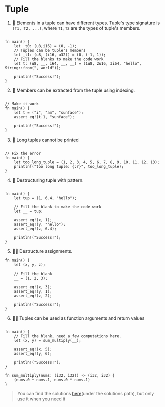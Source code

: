 # Tuple
1. 🌟 Elements in a tuple can have different types. Tuple's type signature is `(T1, T2, ...)`, where `T1`, `T2` are the types of tuple's members.
```rust,editable

fn main() {
    let _t0: (u8,i16) = (0, -1);
    // Tuples can be tuple's members
    let _t1: (u8, (i16, u32)) = (0, (-1, 1));
    // Fill the blanks to make the code work
    let t: (u8, __, i64, __, __) = (1u8, 2u16, 3i64, "hello", String::from(", world"));

    println!("Success!");
}
```

2. 🌟 Members can be extracted from the tuple using indexing.
```rust,editable

// Make it work
fn main() {
    let t = ("i", "am", "sunface");
    assert_eq!(t.1, "sunface");

    println!("Success!");
}
```

3. 🌟 Long tuples  cannot be printed
```rust,editable

// Fix the error
fn main() {
    let too_long_tuple = (1, 2, 3, 4, 5, 6, 7, 8, 9, 10, 11, 12, 13);
    println!("too long tuple: {:?}", too_long_tuple);
}
```

4. 🌟 Destructuring tuple with pattern.
```rust,editable

fn main() {
    let tup = (1, 6.4, "hello");

    // Fill the blank to make the code work
    let __ = tup;

    assert_eq!(x, 1);
    assert_eq!(y, "hello");
    assert_eq!(z, 6.4);

    println!("Success!");
}
```

5. 🌟🌟 Destructure assignments.
```rust,editable
fn main() {
    let (x, y, z);

    // Fill the blank
    __ = (1, 2, 3);
    
    assert_eq!(x, 3);
    assert_eq!(y, 1);
    assert_eq!(z, 2);

    println!("Success!");
}
```

6. 🌟🌟 Tuples can be used as function arguments and return values
```rust,editable

fn main() {
    // Fill the blank, need a few computations here.
    let (x, y) = sum_multiply(__);

    assert_eq!(x, 5);
    assert_eq!(y, 6);

    println!("Success!");
}

fn sum_multiply(nums: (i32, i32)) -> (i32, i32) {
    (nums.0 + nums.1, nums.0 * nums.1)
}
```

> You can find the solutions [here](https://github.com/sunface/rust-by-practice/blob/master/solutions/compound-types/tuple.md)(under the solutions path), but only use it when you need it